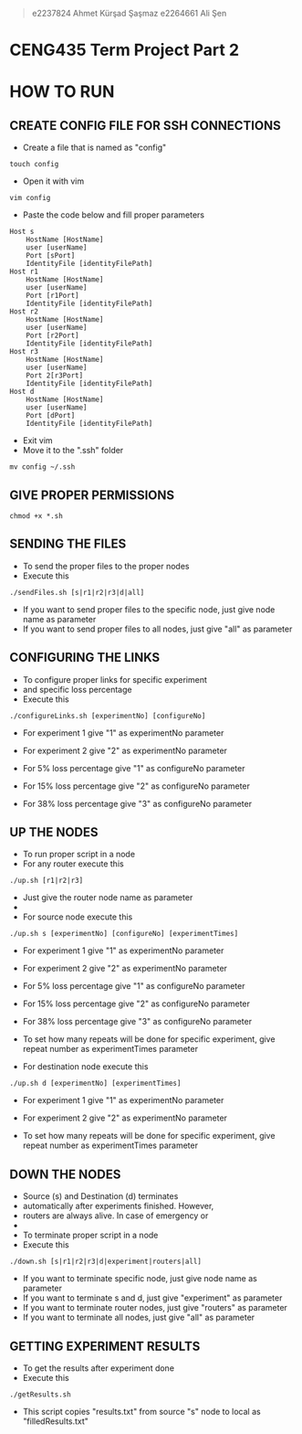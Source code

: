 > e2237824 Ahmet Kürşad Şaşmaz
> e2264661 Ali Şen

# CENG435 Term Project Part 2

# HOW TO RUN

## CREATE CONFIG FILE FOR SSH CONNECTIONS
- Create a file that is named as "config"
```
touch config
```
- Open it with vim
```
vim config
```
- Paste the code below and fill proper parameters
```
Host s
	HostName [HostName]
	user [userName]
	Port [sPort]
	IdentityFile [identityFilePath]
Host r1
	HostName [HostName]
	user [userName]
	Port [r1Port]
	IdentityFile [identityFilePath]
Host r2
	HostName [HostName]
	user [userName]
	Port [r2Port]
	IdentityFile [identityFilePath]
Host r3
	HostName [HostName]
	user [userName]
	Port 2[r3Port]
	IdentityFile [identityFilePath]
Host d
	HostName [HostName]
	user [userName]
	Port [dPort]
	IdentityFile [identityFilePath]

```
- Exit vim
- Move it to the ".ssh" folder
```
mv config ~/.ssh
```

## GIVE PROPER PERMISSIONS

```
chmod +x *.sh
```

## SENDING THE FILES
- To send the proper files to the proper nodes
- Execute this
```
./sendFiles.sh [s|r1|r2|r3|d|all]
```
- If you want to send proper files to the specific node, just give node name as parameter
- If you want to send proper files to all nodes, just give "all" as parameter

## CONFIGURING THE LINKS
- To configure proper links for specific experiment
- and specific loss percentage
- Execute this
```
./configureLinks.sh [experimentNo] [configureNo]
```
- For experiment 1 give "1" as experimentNo parameter
- For experiment 2 give "2" as experimentNo parameter

- For 5% loss percentage give "1" as configureNo parameter
- For 15% loss percentage give "2" as configureNo parameter
- For 38% loss percentage give "3" as configureNo parameter

## UP THE NODES
- To run proper script in a node
- For any router execute this
```
./up.sh [r1|r2|r3]
```
- Just give the router node name as parameter
- 
- For source node execute this
```
./up.sh s [experimentNo] [configureNo] [experimentTimes]
```
- For experiment 1 give "1" as experimentNo parameter
- For experiment 2 give "2" as experimentNo parameter

- For 5% loss percentage give "1" as configureNo parameter
- For 15% loss percentage give "2" as configureNo parameter
- For 38% loss percentage give "3" as configureNo parameter

- To set how many repeats will be done for specific experiment, give repeat number as experimentTimes parameter

- For destination node execute this
```
./up.sh d [experimentNo] [experimentTimes]
```
- For experiment 1 give "1" as experimentNo parameter
- For experiment 2 give "2" as experimentNo parameter

- To set how many repeats will be done for specific experiment, give repeat number as experimentTimes parameter

## DOWN THE NODES
- Source (s) and Destination (d) terminates
- automatically after experiments finished. However,
- routers are always alive. In case of emergency or
- 
- To terminate proper script in a node
- Execute this
```
./down.sh [s|r1|r2|r3|d|experiment|routers|all]
```
- If you want to terminate specific node, just give node name as parameter
- If you want to terminate s and d, just give "experiment" as parameter
- If you want to terminate router nodes, just give "routers" as parameter
- If you want to terminate all nodes, just give "all" as parameter

## GETTING EXPERIMENT RESULTS
- To get the results after experiment done
- Execute this
```
./getResults.sh
```
- This script copies "results.txt" from source "s" node to local as "filledResults.txt"